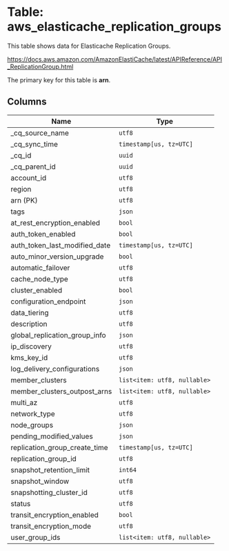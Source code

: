 # Table: aws_elasticache_replication_groups

This table shows data for Elasticache Replication Groups.

https://docs.aws.amazon.com/AmazonElastiCache/latest/APIReference/API_ReplicationGroup.html

The primary key for this table is **arn**.

## Columns

| Name          | Type          |
| ------------- | ------------- |
|_cq_source_name|`utf8`|
|_cq_sync_time|`timestamp[us, tz=UTC]`|
|_cq_id|`uuid`|
|_cq_parent_id|`uuid`|
|account_id|`utf8`|
|region|`utf8`|
|arn (PK)|`utf8`|
|tags|`json`|
|at_rest_encryption_enabled|`bool`|
|auth_token_enabled|`bool`|
|auth_token_last_modified_date|`timestamp[us, tz=UTC]`|
|auto_minor_version_upgrade|`bool`|
|automatic_failover|`utf8`|
|cache_node_type|`utf8`|
|cluster_enabled|`bool`|
|configuration_endpoint|`json`|
|data_tiering|`utf8`|
|description|`utf8`|
|global_replication_group_info|`json`|
|ip_discovery|`utf8`|
|kms_key_id|`utf8`|
|log_delivery_configurations|`json`|
|member_clusters|`list<item: utf8, nullable>`|
|member_clusters_outpost_arns|`list<item: utf8, nullable>`|
|multi_az|`utf8`|
|network_type|`utf8`|
|node_groups|`json`|
|pending_modified_values|`json`|
|replication_group_create_time|`timestamp[us, tz=UTC]`|
|replication_group_id|`utf8`|
|snapshot_retention_limit|`int64`|
|snapshot_window|`utf8`|
|snapshotting_cluster_id|`utf8`|
|status|`utf8`|
|transit_encryption_enabled|`bool`|
|transit_encryption_mode|`utf8`|
|user_group_ids|`list<item: utf8, nullable>`|